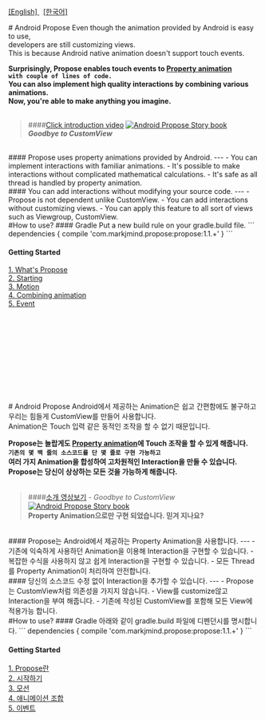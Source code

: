 [ [English] ](#en) &nbsp; [ [한국어] ](#ko) <br>

#<a name="en"></a> Android Propose
<i class="icon-cog"></i> 
Even though the animation provided by Android is easy to use, <br>
developers are still customizing views.<br>
This is because Android native animation doesn't support touch events.

**Surprisingly, Propose enables touch events to [Property animation](http://developer.android.com/guide/topics/graphics/prop-animation.html)<br>
```with couple of lines of code.```<br>You can also implement high quality interactions by combining various animations.<br> Now, you're able to make anything you imagine.**
<br><br>

> ####[Click introduction video](https://youtu.be/xl_8nHd_i4E)
[![Android Propose Story book](https://github.com/JaeWoongOh/Minor-League/blob/master/images/propose/book%20flip.png)](https://youtu.be/xl_8nHd_i4E)<br>
**_Goodbye to CustomView_**

<br>
#### Propose uses property animations provided by Android.
---
- You can implement interactions with familiar animations.
- It's possible to make interactions without complicated mathematical calculations.
- It's safe as all thread is handled by property animation.

<br>
#### You can add interactions without modifying your source code.
---
- Propose is not dependent unlike CustomView.
- You can add interactions without customizing views.
- You can apply this feature to all sort of views such as Viewgroup, CustomView.

<br>
#How to use?
#### Gradle
Put a new build rule on your gradle.build file.
```
dependencies {
    compile 'com.markjmind.propose:propose:1.1.+'
}
```

#### Getting Started
[1. What's Propose](https://github.com/JaeWoongOh/Android-Propose/wiki/1.-What's-Propose)<br>
[2. Starting](https://github.com/JaeWoongOh/Android-Propose/wiki/2.-Starting)<br>
[3. Motion](https://github.com/JaeWoongOh/Android-Propose/wiki/3.-Motion)<br>
[4. Combining animation](https://github.com/JaeWoongOh/Android-Propose/wiki/4.-Combining-animation)<br>
[5. Event](https://github.com/JaeWoongOh/Android-Propose/wiki/5.-Event)

<br><br><br>
--------------------------------------------------------------------------------------------------------
<br><br><br>



#<a name="ko"></a> Android Propose
<i class="icon-cog"></i> 
Android에서 제공하는 Animation은 쉽고 간편함에도 불구하고<br>
우리는 힘들게 CustomView를 만들어 사용합니다.<br>
Animation은 Touch 입력 같은 동적인 조작을 할 수 없기 때문입니다.

**Propose는 놀랍게도 [Property animation](http://developer.android.com/guide/topics/graphics/prop-animation.html)에 Touch 조작을 할 수 있게 해줍니다.<br>
```기존의 몇 백 줄의 소스코드를 단 몇 줄로 구현 가능하고```<br>
여러 가지 Animation을 합성하여 고차원적인 Interaction을 만들 수 있습니다.<br>
Propose는 당신이 상상하는 모든 것을 가능하게 해줍니다.**
<br><br>

> ####[소개 영상보기](https://youtu.be/v0gIuIK3Ww4) - _Goodbye to CustomView_
[![Android Propose Story book](https://github.com/JaeWoongOh/Minor-League/blob/master/images/propose/book%20flip.png)](https://youtu.be/v0gIuIK3Ww4)<br>
**Property Animation으로만 구현 되었습니다. 믿겨 지나요?**

<br>
#### Propose는 Android에서 제공하는 Property Animation을 사용합니다.
---
- 기존에 익숙하게 사용하던 Animation을 이용해 Interaction을 구현할 수 있습니다.
- 복잡한 수식을 사용하지 않고 쉽게 Interaction을 구현할 수 있습니다.
- 모든 Thread를 Property Animation이 처리하여 안전합니다.

<br>
#### 당신의 소스코드 수정 없이 Interaction을 추가할 수 있습니다.
---
- Propose는 CustomView처럼 의존성을 가지지 않습니다.
- View를 customize않고 Interaction을 부여 해줍니다.
- 기존에 작성된 CustomView를 포함해 모든 View에 적용가능 합니다.

<br>
#How to use?
#### Gradle
아래와 같이 gradle.build 파일에 디펜던시를 명시합니다.
```
dependencies {
    compile 'com.markjmind.propose:propose:1.1.+'
}
```

#### Getting Started
[1. Propose란](https://github.com/JaeWoongOh/Android-Propose/wiki/1.-Propose%EB%9E%80)<br>
[2. 시작하기](https://github.com/JaeWoongOh/Android-Propose/wiki/2.-%EC%8B%9C%EC%9E%91%ED%95%98%EA%B8%B0)<br>
[3. 모션](https://github.com/JaeWoongOh/Android-Propose/wiki/3.-%EB%AA%A8%EC%85%98)<br>
[4. 애니메이션 조합](https://github.com/JaeWoongOh/Android-Propose/wiki/4.-%EC%95%A0%EB%8B%88%EB%A9%94%EC%9D%B4%EC%85%98-%EC%A1%B0%ED%95%A9)<br>
[5. 이벤트](https://github.com/JaeWoongOh/Android-Propose/wiki/5.-%EC%9D%B4%EB%B2%A4%ED%8A%B8)<br>

<br><br><br>
